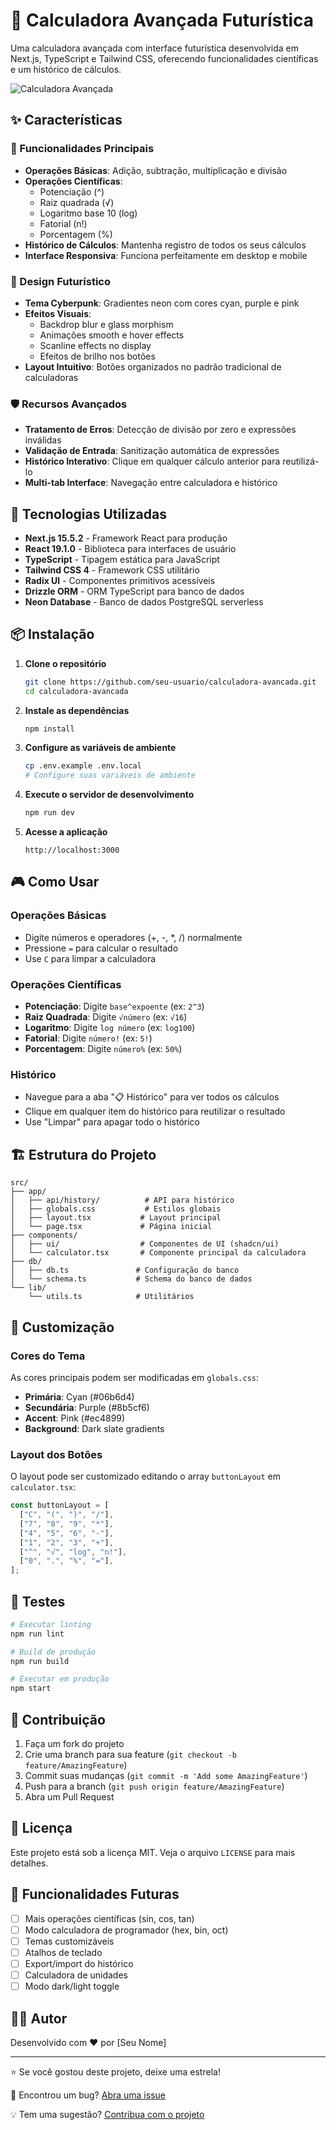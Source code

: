 # 🧮 Calculadora Avançada Futurística

Uma calculadora avançada com interface futurística desenvolvida em Next.js, TypeScript e Tailwind CSS, oferecendo funcionalidades científicas e um histórico de cálculos.

![Calculadora Avançada](./public/calcul.png)

## ✨ Características

### 🎯 Funcionalidades Principais

- **Operações Básicas**: Adição, subtração, multiplicação e divisão
- **Operações Científicas**:
  - Potenciação (^)
  - Raiz quadrada (√)
  - Logaritmo base 10 (log)
  - Fatorial (n!)
  - Porcentagem (%)
- **Histórico de Cálculos**: Mantenha registro de todos os seus cálculos
- **Interface Responsiva**: Funciona perfeitamente em desktop e mobile

### 🎨 Design Futurístico

- **Tema Cyberpunk**: Gradientes neon com cores cyan, purple e pink
- **Efeitos Visuais**:
  - Backdrop blur e glass morphism
  - Animações smooth e hover effects
  - Scanline effects no display
  - Efeitos de brilho nos botões
- **Layout Intuitivo**: Botões organizados no padrão tradicional de calculadoras

### 🛡️ Recursos Avançados

- **Tratamento de Erros**: Detecção de divisão por zero e expressões inválidas
- **Validação de Entrada**: Sanitização automática de expressões
- **Histórico Interativo**: Clique em qualquer cálculo anterior para reutilizá-lo
- **Multi-tab Interface**: Navegação entre calculadora e histórico

## 🚀 Tecnologias Utilizadas

- **Next.js 15.5.2** - Framework React para produção
- **React 19.1.0** - Biblioteca para interfaces de usuário
- **TypeScript** - Tipagem estática para JavaScript
- **Tailwind CSS 4** - Framework CSS utilitário
- **Radix UI** - Componentes primitivos acessíveis
- **Drizzle ORM** - ORM TypeScript para banco de dados
- **Neon Database** - Banco de dados PostgreSQL serverless

## 📦 Instalação

1. **Clone o repositório**

   ```bash
   git clone https://github.com/seu-usuario/calculadora-avancada.git
   cd calculadora-avancada
   ```

2. **Instale as dependências**

   ```bash
   npm install
   ```

3. **Configure as variáveis de ambiente**

   ```bash
   cp .env.example .env.local
   # Configure suas variáveis de ambiente
   ```

4. **Execute o servidor de desenvolvimento**

   ```bash
   npm run dev
   ```

5. **Acesse a aplicação**
   ```
   http://localhost:3000
   ```

## 🎮 Como Usar

### Operações Básicas

- Digite números e operadores (+, -, \*, /) normalmente
- Pressione `=` para calcular o resultado
- Use `C` para limpar a calculadora

### Operações Científicas

- **Potenciação**: Digite `base^expoente` (ex: `2^3`)
- **Raiz Quadrada**: Digite `√número` (ex: `√16`)
- **Logaritmo**: Digite `log número` (ex: `log100`)
- **Fatorial**: Digite `número!` (ex: `5!`)
- **Porcentagem**: Digite `número%` (ex: `50%`)

### Histórico

- Navegue para a aba "📋 Histórico" para ver todos os cálculos
- Clique em qualquer item do histórico para reutilizar o resultado
- Use "Limpar" para apagar todo o histórico

## 🏗️ Estrutura do Projeto

```
src/
├── app/
│   ├── api/history/          # API para histórico
│   ├── globals.css           # Estilos globais
│   ├── layout.tsx           # Layout principal
│   └── page.tsx             # Página inicial
├── components/
│   ├── ui/                  # Componentes de UI (shadcn/ui)
│   └── calculator.tsx       # Componente principal da calculadora
├── db/
│   ├── db.ts               # Configuração do banco
│   └── schema.ts           # Schema do banco de dados
└── lib/
    └── utils.ts            # Utilitários
```

## 🎨 Customização

### Cores do Tema

As cores principais podem ser modificadas em `globals.css`:

- **Primária**: Cyan (#06b6d4)
- **Secundária**: Purple (#8b5cf6)
- **Accent**: Pink (#ec4899)
- **Background**: Dark slate gradients

### Layout dos Botões

O layout pode ser customizado editando o array `buttonLayout` em `calculator.tsx`:

```typescript
const buttonLayout = [
  ["C", "(", ")", "/"],
  ["7", "8", "9", "*"],
  ["4", "5", "6", "-"],
  ["1", "2", "3", "+"],
  ["^", "√", "log", "n!"],
  ["0", ".", "%", "="],
];
```

## 🧪 Testes

```bash
# Executar linting
npm run lint

# Build de produção
npm run build

# Executar em produção
npm start
```

## 🤝 Contribuição

1. Faça um fork do projeto
2. Crie uma branch para sua feature (`git checkout -b feature/AmazingFeature`)
3. Commit suas mudanças (`git commit -m 'Add some AmazingFeature'`)
4. Push para a branch (`git push origin feature/AmazingFeature`)
5. Abra um Pull Request

## 📝 Licença

Este projeto está sob a licença MIT. Veja o arquivo `LICENSE` para mais detalhes.

## 🎯 Funcionalidades Futuras

- [ ] Mais operações científicas (sin, cos, tan)
- [ ] Modo calculadora de programador (hex, bin, oct)
- [ ] Temas customizáveis
- [ ] Atalhos de teclado
- [ ] Export/import do histórico
- [ ] Calculadora de unidades
- [ ] Modo dark/light toggle

## 👨‍💻 Autor

Desenvolvido com ❤️ por [Seu Nome]

---

⭐ Se você gostou deste projeto, deixe uma estrela!

🐛 Encontrou um bug? [Abra uma issue](https://github.com/seu-usuario/calculadora-avancada/issues)

💡 Tem uma sugestão? [Contribua com o projeto](#-contribuição)
